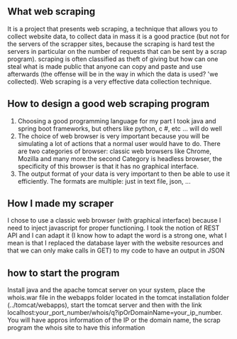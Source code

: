 ## What web scraping
It is a project that presents web scraping, a technique that allows you to collect website data, to collect data in mass it is a good practice (but not for the servers of the scrapper sites, because the scraping is hard test the servers in particular on the number of requests that can be sent by a scrap program). scraping is often classified as theft of giving but how can one steal what is made public that anyone can copy and paste and use afterwards (the offense will be in the way in which the data is used? 'we collected). Web scraping is a very effective data collection technique.

## How to design a good web scraping program
1. Choosing a good programming language for my part I took java and spring boot frameworks, but others like python, c #, etc ... will do well  
2. The choice of web browser is very important because you will be simulating a lot of actions that a normal user would have to do. There are two categories of browser: classic web browsers like Chrome, Mozilla and many more.the second  Category is headless browser, the specificity of this browser is that it has no graphical interface.
3. The output format of your data is very important to then be able to use it efficiently. The formats are multiple: just in text file, json, ... 

## How I made my scraper
I chose to use a classic web browser (with graphical interface) because I need to inject javascript for proper functioning. I took the notion of REST API and I can adapt it (I know how to adapt the word is a strong one, what I mean is that I replaced the database layer with the website resources and that we can only make calls in GET) to my code to have an output in JSON

## how to start the program
Install java and the apache tomcat server on your system, place the whois.war file in the webapps folder located in the tomcat installation folder (../tomcat/webapps), start the tomcat server and then with the link
localhost:your_port_number/whois/q?ipOrDomainName=your_ip_number.
You will have appros information of the IP or the domain name, the scrap program the whois site to have this information
